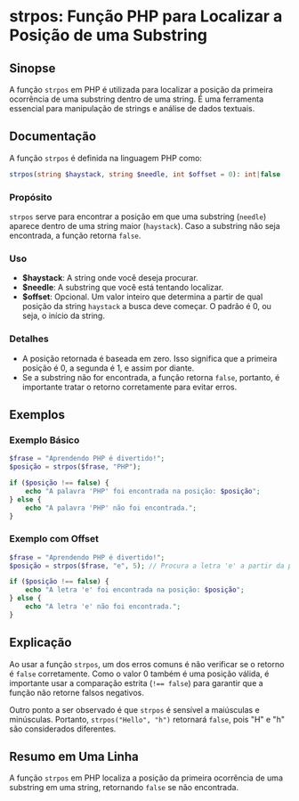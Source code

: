 <!--
Meta Description: # strpos: Função PHP para Localizar a Posição de uma Substring ## Sinopse A função `strpos` em PHP é utilizada para localizar a posição da primeira oc...
Meta Keywords: posição, php, strpos, uma, false
-->

# strpos: Função PHP para Localizar a Posição de uma Substring

## Sinopse
A função `strpos` em PHP é utilizada para localizar a posição da primeira ocorrência de uma substring dentro de uma string. É uma ferramenta essencial para manipulação de strings e análise de dados textuais.

## Documentação
A função `strpos` é definida na linguagem PHP como:

```php
strpos(string $haystack, string $needle, int $offset = 0): int|false
```

### Propósito
`strpos` serve para encontrar a posição em que uma substring (`needle`) aparece dentro de uma string maior (`haystack`). Caso a substring não seja encontrada, a função retorna `false`.

### Uso
- **$haystack**: A string onde você deseja procurar.
- **$needle**: A substring que você está tentando localizar.
- **$offset**: Opcional. Um valor inteiro que determina a partir de qual posição da string `haystack` a busca deve começar. O padrão é 0, ou seja, o início da string.

### Detalhes
- A posição retornada é baseada em zero. Isso significa que a primeira posição é 0, a segunda é 1, e assim por diante.
- Se a substring não for encontrada, a função retorna `false`, portanto, é importante tratar o retorno corretamente para evitar erros.

## Exemplos
### Exemplo Básico
```php
$frase = "Aprendendo PHP é divertido!";
$posição = strpos($frase, "PHP");

if ($posição !== false) {
    echo "A palavra 'PHP' foi encontrada na posição: $posição";
} else {
    echo "A palavra 'PHP' não foi encontrada.";
}
```

### Exemplo com Offset
```php
$frase = "Aprendendo PHP é divertido!";
$posição = strpos($frase, "e", 5); // Procura a letra 'e' a partir da posição 5

if ($posição !== false) {
    echo "A letra 'e' foi encontrada na posição: $posição";
} else {
    echo "A letra 'e' não foi encontrada.";
}
```

## Explicação
Ao usar a função `strpos`, um dos erros comuns é não verificar se o retorno é `false` corretamente. Como o valor 0 também é uma posição válida, é importante usar a comparação estrita (`!== false`) para garantir que a função não retorne falsos negativos.

Outro ponto a ser observado é que `strpos` é sensível a maiúsculas e minúsculas. Portanto, `strpos("Hello", "h")` retornará `false`, pois "H" e "h" são considerados diferentes.

## Resumo em Uma Linha
A função `strpos` em PHP localiza a posição da primeira ocorrência de uma substring em uma string, retornando `false` se não encontrada.